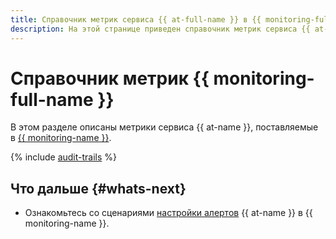 ```yaml
---
title: Справочник метрик сервиса {{ at-full-name }} в {{ monitoring-full-name }}
description: На этой странице приведен справочник метрик сервиса {{ at-name }}, поставляемых в {{ monitoring-full-name }}.
---
```


# Справочник метрик {{ monitoring-full-name }}

В этом разделе описаны метрики сервиса {{ at-name }}, поставляемые в [{{ monitoring-name }}](../../monitoring/).

{% include [audit-trails](../../_includes/monitoring/metrics-ref/audit-trails.md) %}

## Что дальше {#whats-next}

* Ознакомьтесь со сценариями [настройки алертов](../tutorials/alerts-monitoring.md) {{ at-name }} в {{ monitoring-name }}.
